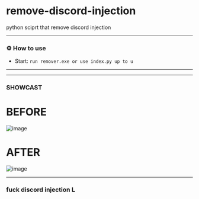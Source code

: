 # remove-discord-injection
python sciprt that remove discord injection

---------------------------------------

### ⚙️ How to use
* Start: `run remover.exe or use index.py up to u`

---------------------------------------

---------------------------------------

### SHOWCAST

# BEFORE

![image](https://media.discordapp.net/attachments/1092403197844398101/1098129810552791150/image.png)

# AFTER

![image](https://media.discordapp.net/attachments/1092403197844398101/1098129810221432872/image.png)

---------------------------------------

### fuck discord injection L
